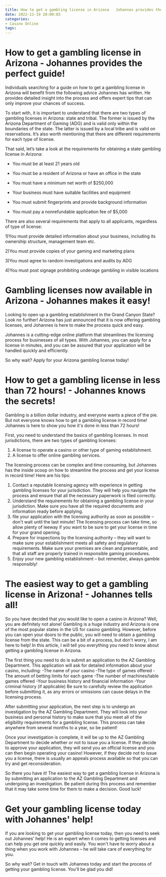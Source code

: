 ```yaml
---
title: How to get a gambling license in Arizona   Johannes provides the perfect guide!
date: 2022-11-19 20:00:03
categories:
- Casino Online
tags:
---
```



#  How to get a gambling license in Arizona - Johannes provides the perfect guide!

Individuals searching for a guide on how to get a gambling license in Arizona will benefit from the following advice Johannes has written. He provides detailed insight into the process and offers expert tips that can only improve your chances of success.

To start with, it is important to understand that there are two types of gambling licenses in Arizona: state and tribal. The former is issued by the Arizona Department of Gaming (ADG) and is valid only within the boundaries of the state. The latter is issued by a local tribe and is valid on reservations. It’s also worth mentioning that there are different requirements for each type of license.

That said, let’s take a look at the requirements for obtaining a state gambling license in Arizona:

- You must be at least 21 years old

- You must be a resident of Arizona or have an office in the state

- You must have a minimum net worth of $250,000

- Your business must have suitable facilities and equipment

- You must submit fingerprints and provide background information

- You must pay a nonrefundable application fee of $5,000

There are also several requirements that apply to all applicants, regardless of type of license:


1)You must provide detailed information about your business, including its ownership structure, management team etc.

2)You must provide copies of your gaming and marketing plans

3)You must agree to random investigations and audits by ADG

4)You must post signage prohibiting underage gambling in visible locations

#  Gambling licenses now available in Arizona - Johannes makes it easy!

Looking to open up a gambling establishment in the Grand Canyon State? Look no further! Arizona has just announced that it is now offering gambling licenses, and Johannes is here to make the process quick and easy.

Johannes is a cutting-edge online platform that streamlines the licensing process for businesses of all types. With Johannes, you can apply for a license in minutes, and you can be assured that your application will be handled quickly and efficiently.

So why wait? Apply for your Arizona gambling license today!

#  How to get a gambling license in less than 72 hours! - Johannes knows the secrets!

Gambling is a billion dollar industry, and everyone wants a piece of the pie. But not everyone knows how to get a gambling license in record time! Johannes is here to show you how it's done in less than 72 hours!

First, you need to understand the basics of gambling licenses. In most jurisdictions, there are two types of gambling licenses:

1. A license to operate a casino or other type of gaming establishment.
2. A license to offer online gambling services.

The licensing process can be complex and time consuming, but Johannes has the inside scoop on how to streamline the process and get your license in record time! Here are his tips:

1. Contact a reputable licensing agency with experience in getting gambling licenses for your jurisdiction. They will help you navigate the process and ensure that all the necessary paperwork is filed correctly.
2. Understand the requirements for obtaining a gambling license in your jurisdiction. Make sure you have all the required documents and information ready before applying.
3. file your application with the licensing authority as soon as possible – don't wait until the last minute! The licensing process can take time, so allow plenty of leeway if you want to be sure to get your license in time for your grand opening.
4. Prepare for inspections by the licensing authority – they will want to make sure your establishment meets all safety and regulatory requirements. Make sure your premises are clean and presentable, and that all staff are properly trained in responsible gaming procedures.
5. Enjoy your new gambling establishment – but remember, always gamble responsibly!

#  The easiest way to get a gambling license in Arizona! - Johannes tells all!

So you have decided that you would like to open a casino in Arizona? Well, you are definitely not alone! Gambling is a huge industry and Arizona is one of the most popular states in the US for casino gambling. However, before you can open your doors to the public, you will need to obtain a gambling license from the state. This can be a bit of a process, but don't worry, I am here to help! In this article, I will tell you everything you need to know about getting a gambling license in Arizona.

The first thing you need to do is submit an application to the AZ Gambling Department. This application will ask for detailed information about your casino, including: -The name of your casino -The type of games offered -The amount of betting limits for each game -The number of machines/table games offered -Your business history and financial information -Your criminal history (if applicable) Be sure to carefully review the application before submitting it, as any errors or omissions can cause delays in the licensing process.

After submitting your application, the next step is to undergo an investigation by the AZ Gambling Department. They will look into your business and personal history to make sure that you meet all of the eligibility requirements for a gambling license. This process can take anywhere from several months to a year, so be patient!

Once your investigation is complete, it will be up to the AZ Gambling Department to decide whether or not to issue you a license. If they decide to approve your application, they will send you an official license and you can then begin operating your casino! However, if they decide not to issue you a license, there is usually an appeals process available so that you can try and get reconsideration.

So there you have it! The easiest way to get a gambling license in Arizona is by submitting an application to the AZ Gambling Department and undergoing an investigation. Be patient during this process and remember that it may take some time for them to make a decision. Good luck!

#  Get your gambling license today with Johannes' help!

If you are looking to get your gambling license today, then you need to seek out Johannes' help! He is an expert when it comes to getting licenses and can help you get one quickly and easily. You won't have to worry about a thing when you work with Johannes – he will take care of everything for you.

So why wait? Get in touch with Johannes today and start the process of getting your gambling license. You'll be glad you did!